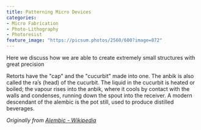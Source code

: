 ```yaml
---
title: Patterning Micro Devices
categories:
- Micro Fabrication
- Photo-Lithography
- Photoresist
feature_image: "https://picsum.photos/2560/600?image=872"
---
```


Here we discuss how we are able to create extremely small structures with great precision

<!-- more -->

Retorts have the "cap" and the "cucurbit" made into one. The anbik is also called the raʾs (head) of the cucurbit. The liquid in the cucurbit is heated or boiled; the vapour rises into the anbik, where it cools by contact with the walls and condenses, running down the spout into the receiver. A modern descendant of the alembic is the pot still, used to produce distilled beverages.

_Originally from [Alembic - Wikipedia](https://en.wikipedia.org/wiki/Alembic)_

